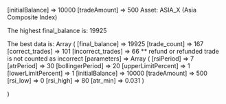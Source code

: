 [initialBalance] => 10000
[tradeAmount] => 500
Asset: ASIA_X (Asia Composite Index)

The highest final_balance is: 19925



The best data is:
Array
(
    [final_balance] => 19925
    [trade_count] => 167
    [correct_trades] => 101 
    [incorrect_trades] => 66  ** refund or refunded trade is not counted as incorrect
    [parameters] => Array
        (
            [rsiPeriod] => 7
            [atrPeriod] => 30
            [bollingerPeriod] => 20
            [upperLimitPercent] => 1
            [lowerLimitPercent] => 1
            [initialBalance] => 10000
            [tradeAmount] => 500
            [rsi_low] => 0
            [rsi_high] => 80
            [atr_min] => 0.031
        )

)
